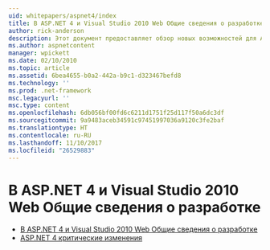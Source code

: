```yaml
---
uid: whitepapers/aspnet4/index
title: В ASP.NET 4 и Visual Studio 2010 Web Общие сведения о разработке | Документы Microsoft
author: rick-anderson
description: Этот документ предоставляет обзор новых возможностей для ASP.NET, включенные в пакет.NET Framework 4 и Visual Studio 2010.
ms.author: aspnetcontent
manager: wpickett
ms.date: 02/10/2010
ms.topic: article
ms.assetid: 6bea4655-b0a2-442a-b9c1-d323467befd8
ms.technology: ''
ms.prod: .net-framework
msc.legacyurl: ''
msc.type: content
ms.openlocfilehash: 6db056bf00fd6c6211d1751f25d117f50a6dc3df
ms.sourcegitcommit: 9a9483aceb34591c97451997036a9120c3fe2baf
ms.translationtype: HT
ms.contentlocale: ru-RU
ms.lasthandoff: 11/10/2017
ms.locfileid: "26529883"
---
```

<a name="aspnet-4-and-visual-studio-2010-web-development-overview"></a>В ASP.NET 4 и Visual Studio 2010 Web Общие сведения о разработке
====================
- [В ASP.NET 4 и Visual Studio 2010 Web Общие сведения о разработке](overview.md)
- [ASP.NET 4 критические изменения](breaking-changes.md)
